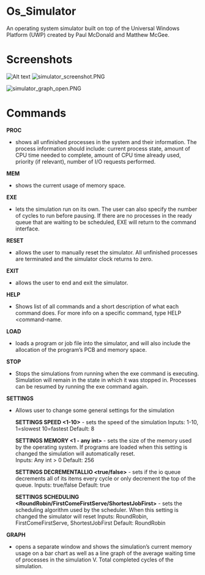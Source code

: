 # Os_Simulator #

An operating system simulator built on top of the Universal Windows Platform (UWP) created by Paul McDonald and Matthew McGee.

# Screenshots #

![Alt text](/relative/path/to/img.jpg?raw=true "Optional Title")
![simulator_screenshot.PNG](https://bitbucket.org/repo/5bqXoo/images/3781222423-simulator_screenshot.PNG)

![simulator_graph_open.PNG](https://bitbucket.org/repo/5bqXoo/images/1821975699-simulator_graph_open.PNG)

# Commands #

**PROC** 

* shows all unfinished processes in the system and their information. The process information should include: current process state, amount of CPU time needed to complete, amount of CPU time already used, priority (if relevant), number of I/O requests performed. 

**MEM** 

* shows the current usage of memory space. 

**EXE** 

* lets the simulation run on its own. The user can also specify the number of cycles to run before pausing. If there are no processes in the ready queue that are waiting to be scheduled, EXE will return to the command interface.

**RESET** 

* allows the user to manually reset the simulator. All unfinished processes are terminated and the simulator clock returns to zero.

**EXIT** 

* allows the user to end and exit the simulator.

**HELP**

* Shows list of all commands and a short description of what each command does.  For more info on a specific command, type HELP <command-name.

**LOAD** 

* loads a program or job file into the simulator, and will also include the allocation of the program’s PCB and memory space.

**STOP**

* Stops the simulations from running when the exe command is executing.  Simulation will remain in the state in which it was stopped in.  Processes can be resumed by running the exe command again.

**SETTINGS**

* Allows user to change some general settings for the simulation
	
	**SETTINGS SPEED <1-10>** - sets the speed of the simulation
		Inputs: 1-10, 1=slowest 10=fastest
		Default: 8
	
	**SETTINGS MEMORY <1 - any int>** - sets the size of the memory used by the operating                             system.  If programs are loaded when this setting is changed the simulation will automatically reset.  
		Inputs: Any int > 0
		Default: 256
	
	**SETTINGS DECREMENTALLIO <true/false>** - sets if the io queue decrements all of its items every cycle or only decrement the top of the queue.
	Inputs: true/false
	Default: true
	
	**SETTINGS SCHEDULING <RoundRobin/FirstComeFirstServe/ShortestJobFirst>** - sets the scheduling algorithm used by the scheduler.  When this setting is changed the simulator will reset
	Inputs: RoundRobin, FirstComeFirstServe, ShortestJobFirst
	Default: RoundRobin

**GRAPH**

* opens a separate window and shows the simulation’s current memory usage on a bar chart as well as a line graph of the average waiting time of processes in the simulation V. Total completed cycles of the simulation.
